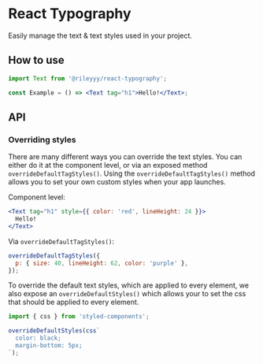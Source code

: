# React Typography

Easily manage the text & text styles used in your project.

## How to use

```jsx
import Text from '@rileyyy/react-typography';

const Example = () => <Text tag="h1">Hello!</Text>;
```

## API

### Overriding styles

There are many different ways you can override the text styles. You can either do it at the component level, or via an exposed method `overrideDefaultTagStyles()`. Using the `overrideDefaultTagStyles()` method allows you to set your own custom styles when your app launches.

Component level:

```jsx
<Text tag="h1" style={{ color: 'red', lineHeight: 24 }}>
  Hello!
</Text>
```

Via `overrideDefaultTagStyles()`:

```jsx
overrideDefaultTagStyles({
  p: { size: 40, lineHeight: 62, color: 'purple' },
});
```

To override the default text styles, which are applied to every element, we also expose an `overrideDefaultStyles()` which allows your to set the css that should be applied to every element.

```jsx
import { css } from 'styled-components';

overrideDefaultStyles(css`
  color: black;
  margin-bottom: 5px;
`);
```
